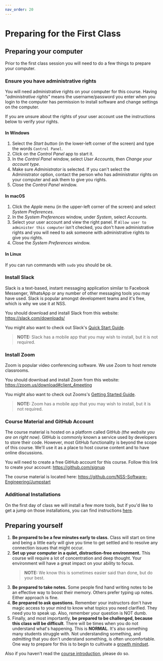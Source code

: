 ```yaml
---
nav_order: 20
---
```


# Preparing for the First Class

## Preparing your computer

Prior to the first class session you will need to do a few things to prepare your computer.

### Ensure you have administrative rights

You will need administrative rights on your computer for this course. Having _"administrative rights"_ means the username/password you enter when you login to the computer has permission to install software and change settings on the computer.

If you are unsure about the rights of your user account use the instructions below to verify your rights.

#### In Windows

1. Select the _Start button_ (in the lower-left corner of the screen) and type the words `Control Panel`.
1. Click on the _Control Panel_ app to start it.
1. In the _Control Panel_ window, select _User Accounts_, then _Change your account type_.
1. Make sure _Administrator_ is selected. If you can't select the Administrator option, contact the person who has administrator rights on your computer and ask them to give you rights.
1. Close the _Control Panel_ window.

#### In macOS

1. Click the _Apple_ menu (in the upper-left corner of the screen) and select _System Preferences_.
1. In the _System Preferences_ window, under _System_, select _Accounts_.
1. Select your user account and view the right panel. If `Allow user to administer this computer` isn't checked, you don't have administrative rights and you will need to ask someone with administrative rights to give you rights.
1. Close the _System Preferences_ window.

#### In Linux

If you can run commands with `sudo` you should be ok.

### Install Slack

Slack is a text-based, instant messaging application similar to Facebook Messenger, WhatsApp or any number of other messaging tools you may have used. Slack is popular amongst development teams and it's free, which is why we use it at NSS.

You should download and install Slack from this website: <https://slack.com/downloads/>

You might also want to check out Slack's [Quick Start Guide](https://slack.com/help/articles/360059928654-How-to-use-Slack--your-quick-start-guide).

> **NOTE:** Slack has a mobile app that you may wish to install, but it is not required.

### Install Zoom

Zoom is popular video conferencing software. We use Zoom to host remote classrooms.

You should download and install Zoom from this website: <https://zoom.us/download#client_4meeting>

You might also want to check out Zooms's [Getting Started Guide](https://support.zoom.us/hc/en-us/categories/200101697).

> **NOTE:** Zoom has a mobile app that you may wish to install, but it is not required.

### Course Material and GitHub Account

The course material is hosted on a platform called GitHub _(the website you are on right now)_. GitHub is commonly known a service used by developers to store their code. However, most GitHub functionality is beyond the scope of this course. We'll use it as a place to host course content and to have online discussions.

You will need to create a free GitHub account for this course. Follow this link to create your account: <https://github.com/signup>

The course material is located here: <https://github.com/NSS-Software-Engineering/Jumpstart>

### Additional Installations

On the first day of class we will install a few more tools, but if you'd like to get a jump on those installations, you can find instructions [here](../classroom/installations.md).

## Preparing yourself

1. **Be prepared to be a few minutes early to class.** Class will start on time and being a little early will give you time to get settled and to resolve any connection issues that might occur.
1. **Set up your computer in a quiet, distraction-free environment.** This course will require a lot of concentration and deep thought. Your environment will have a great impact on your ability to focus.
    > **NOTE:** We know this is sometimes easier said than done, but do your best.
1. **Be prepared to take notes.** Some people find hand writing notes to be an effective way to boost their memory. Others prefer typing up notes. Either approach is fine.
1. **Be prepared to ask questions.** Remember your instructors don't have magic access to your mind to know what topics you need clarified. They need you to speak up. Also, remember your question is NOT dumb.
1. Finally, and most importantly, **be prepared to be challenged, because this class will be difficult**. There will be times when you do not understand what's happening. This is **NORMAL**. It's also something many students struggle with. Not understanding something, and _admitting_ that you don't understand something, is often uncomfortable. One way to prepare for this is to begin to cultivate a [growth mindset](https://www.psychologytoday.com/us/basics/growth-mindset).

Also if you haven't read the [course introduction](course_intro.md), please do so.
